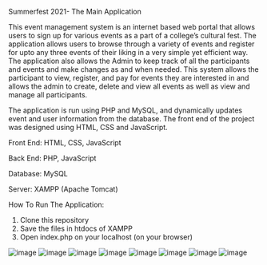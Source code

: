 
Summerfest 2021- The Main Application

This event management system is an internet based web portal that allows users to sign up for various events as a part of a college’s cultural fest. The application allows users to browse through a variety of events and register for upto any three events of their liking in a very simple yet efficient way. The application also allows the Admin to keep track of all the participants and events and make changes as and when needed. This system allows the participant to view, register, and pay for events they are interested in and allows the admin to create, delete and view all events as well as view and manage all participants.

The application is run using PHP and MySQL, and dynamically updates event and user information from the database. The front end of the project was designed using HTML, CSS and JavaScript.

Front End: HTML, CSS, JavaScript

Back End: PHP, JavaScript

Database: MySQL

Server: XAMPP (Apache Tomcat)


How To Run The Application:
1) Clone this repository
2) Save the files in htdocs of XAMPP
3) Open index.php on your localhost (on your browser)

![image](https://user-images.githubusercontent.com/64646306/121797921-e1035f80-cc40-11eb-8f2d-5cc1773a61f4.png)
![image](https://user-images.githubusercontent.com/64646306/121797954-13ad5800-cc41-11eb-91a0-c84013dfac1a.png)
![image](https://user-images.githubusercontent.com/64646306/121797967-26279180-cc41-11eb-9a76-2728f48a07d6.png)
![image](https://user-images.githubusercontent.com/64646306/121797974-38093480-cc41-11eb-8839-8cb7688e2aa4.png)
![image](https://user-images.githubusercontent.com/64646306/121797980-41929c80-cc41-11eb-8e2b-f11f98985722.png)
![image](https://user-images.githubusercontent.com/64646306/121797986-50794f00-cc41-11eb-9265-cbd367ec5685.png)
![image](https://user-images.githubusercontent.com/64646306/121798003-6a1a9680-cc41-11eb-919b-33098127bea5.png)
![image](https://user-images.githubusercontent.com/64646306/121797992-5b33e400-cc41-11eb-80dc-18e791c37e52.png)



